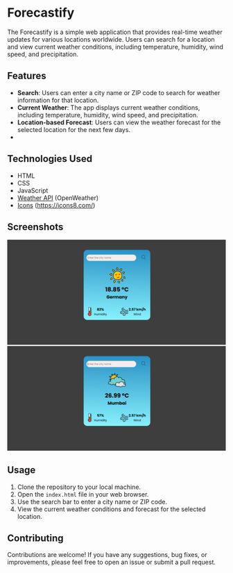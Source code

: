 # Forecastify

The Forecastify is a simple web application that provides real-time weather updates for various locations worldwide. Users can search for a location and view current weather conditions, including temperature, humidity, wind speed, and precipitation.

## Features

- **Search**: Users can enter a city name or ZIP code to search for weather information for that location.
- **Current Weather**: The app displays current weather conditions, including temperature, humidity, wind speed, and precipitation.
- **Location-based Forecast**: Users can view the weather forecast for the selected location for the next few days.
- 
## Technologies Used

- HTML
- CSS
- JavaScript
- [Weather API](#) (OpenWeather)
- [Icons](#) (https://icons8.com/)

## Screenshots

![Screenshot 1](SS/1.png)
![Screenshot 2](SS/2.png)

## Usage

1. Clone the repository to your local machine.
2. Open the `index.html` file in your web browser.
3. Use the search bar to enter a city name or ZIP code.
4. View the current weather conditions and forecast for the selected location.

## Contributing

Contributions are welcome! If you have any suggestions, bug fixes, or improvements, please feel free to open an issue or submit a pull request.
